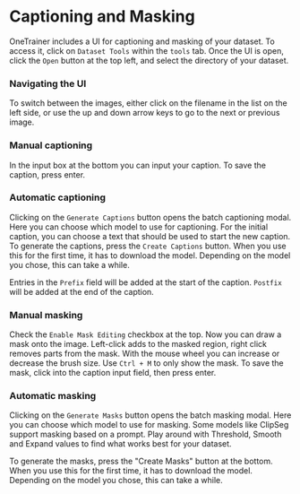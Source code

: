 # Captioning and Masking

OneTrainer includes a UI for captioning and masking of your dataset. To access it, click on `Dataset Tools` within the `tools`
tab. Once the UI is open, click the `Open` button at the top left, and select the directory of your dataset.

### Navigating the UI

To switch between the images, either click on the filename in the list on the left side, or use the up and down arrow
keys to go to the next or previous image.

### Manual captioning

In the input box at the bottom you can input your caption. To save the caption, press enter.

### Automatic captioning

Clicking on the `Generate Captions` button opens the batch captioning modal. Here you can choose which model to use for
captioning. For the initial caption, you can choose a text that should be used to start the new caption. To generate the
captions, press the `Create Captions` button. When you use this for the first time, it has to download the model.
Depending on the model you chose, this can take a while.

Entries in the `Prefix` field will be added at the start of the caption. `Postfix` will be added at the end of the caption.

### Manual masking

Check the `Enable Mask Editing` checkbox at the top. Now you can draw a mask onto the image. Left-click adds to the
masked region, right click removes parts from the mask. With the mouse wheel you can increase or decrease the brush
size. Use `Ctrl + M` to only show the mask. To save the mask, click into the caption input field, then press enter.

### Automatic masking

Clicking on the `Generate Masks` button opens the batch masking modal. Here you can choose which model to use for
masking. Some models like ClipSeg support masking based on a prompt. Play around with Threshold, Smooth and Expand values to find what works best for your dataset.

To generate the masks, press the "Create Masks" button at the bottom. When you use this for the first time, it has to download the model. Depending on the model you chose, this can take a while.
